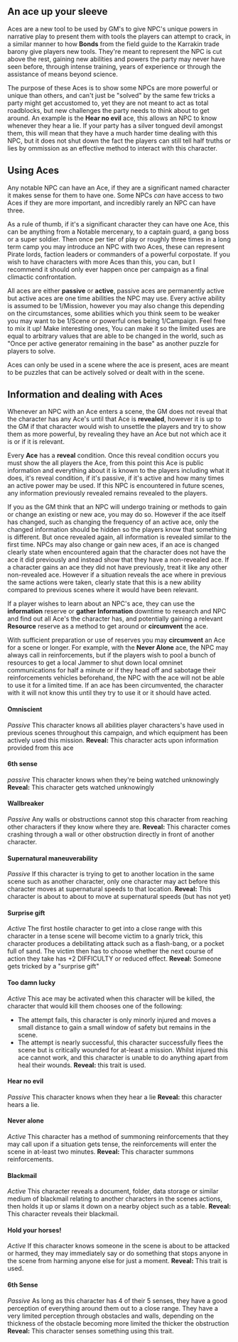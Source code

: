 ## An ace up your sleeve
Aces are a new tool to be used by GM's to give NPC's unique powers in narrative play to present them with tools the players can attempt to crack, in a similar manner to how **Bonds** from the field guide to the Karrakin trade barony give players new tools. They're meant to represent the NPC is cut above the rest, gaining new abilities and powers the party may never have seen before, through intense training, years of experience or through the assistance of means beyond science.

The purpose of these Aces is to show some NPCs are more powerful or unique than others, and can't just be "solved" by the same few tricks a party might get accustomed to, yet they are not meant to act as total roadblocks, but new challenges the party needs to think about to get around. An example is the **Hear no evil** ace, this allows an NPC to know whenever they hear a lie. If your party has a silver tongued devil amongst them, this will mean that they have a much harder time dealing with this NPC, but it does not shut down the fact the players can still tell half truths or lies by ommission as an effective method to interact with this character. 

## Using Aces
Any notable NPC can have an Ace, if they are a significant named character it makes sense for them to have one. Some NPCs *can* have access to two Aces if they are more important, and incredibly rarely an NPC can have three.

As a rule of thumb, if it's a significant character they can have one Ace, this can be anything from a Notable mercenary, to a captain guard, a gang boss or a super soldier. Then once per tier of play or roughly three times in a long term camp you may introduce an NPC with two Aces, these can represent Pirate lords, faction leaders or commanders of a powerful corpostate. If you wish to have characters with more Aces than this, you can, but I recommend it should only ever happen once per campaign as a final climactic confrontation.

All aces are either **passive** or **active**, passive aces are permanently active but active aces are one time abilities the NPC may use. Every active ability is assumed to be 1/Mission, however you may also change this depending on the circumstances, some abilities which you think seem to be weaker you may want to be 1/Scene or powerful ones being 1/Campaign. Feel free to mix it up! Make interesting ones, You can make it so the limited uses are equal to arbitrary values that are able to be changed in the world, such as "Once per active generator remaining in the base" as another puzzle for players to solve.

Aces can only be used in a scene where the ace is present, aces are meant to be puzzles that can be actively solved or dealt with in the scene.
## Information and dealing with Aces
Whenever an NPC with an Ace enters a scene, the GM does not reveal that the character has any Ace's until that Ace is **revealed**, however it is up to the GM if that character would wish to unsettle the players and try to show them as more powerful, by revealing they have an Ace but not which ace it is or if it is relevant.

Every **Ace** has a **reveal** condition. Once this reveal condition occurs you must show the all players the Ace, from this point this Ace is public information and everything about it is known to the players including what it does, it's reveal condition, if it's passive, if it's active and how many times an active power may be used. If this NPC is encountered in future scenes, any information previously revealed remains revealed to the players.

If you as the GM think that an NPC will undergo training or methods to gain or change an existing or new ace, you may do so. However if the ace itself has changed, such as changing the frequency of an active ace, only the changed information should be hidden so the players know that something is different. But once revealed again, all information is revealed similar to the first time. NPCs may also change or gain new aces, if an ace is changed clearly state when encountered again that the character does not have the ace it did previously and instead show that they have a non-revealed ace. If a character gains an ace they did not have previously, treat it like any other non-revealed ace. However if a situation reveals the ace where in previous the same actions were taken, clearly state that this is a new ability compared to previous scenes where it would have been relevant.

If a player wishes to learn about an NPC's ace, they can use the **information** reserve or **gather Information** downtime to research and NPC and find out all Ace's the character has, and potentially gaining a relevant **Resource** reserve as a method to get around or **circumvent** the ace.

With sufficient preparation or use of reserves you may **circumvent** an Ace for a scene or longer. For example, with the **Never Alone** ace, the NPC may always call in reinforcements, but if the players wish to pool a bunch of resources to get a local Jammer to shut down local omninet communications for half a minute or if they head off and sabotage their reinforcements vehicles beforehand, the NPC with the ace will not be able to use it for a limited time. If an ace has been circumvented, the character with it will not know this until they try to use it or it should have acted.

#### Omniscient
*Passive*
This character knows all abilities player characters's have used in previous scenes throughout this campaign, and which equipment has been actively used this mission.
**Reveal:** This character acts upon information provided from this ace
#### 6th sense
*passive*
This character knows when they're being watched unknowingly
**Reveal:** This character gets watched unknowingly
#### Wallbreaker
*Passive*
Any walls or obstructions cannot stop this character from reaching other characters if they know where they are.
**Reveal:** This character comes crashing through a wall or other obstruction directly in front of another character.
#### Supernatural maneuverability
*Passive*
If this character is trying to get to another location in the same scene such as another character, only one character may act before this character moves at supernatural speeds to that location.
**Reveal:** This character is about to about to move at supernatural speeds (but has not yet)
#### Surprise gift
*Active*
The first hostile character to get into a close range with this character in a tense scene will become victim to a gnarly trick, this character produces a debilitating attack such as a flash-bang, or a pocket full of sand. The victim then has to choose whether the next course of action they take has +2 DIFFICULTY or reduced effect.
**Reveal:** Someone gets tricked by a "surprise gift"
#### Too damn lucky
*Active*
This ace may be activated when this character will be killed, the character that would kill them chooses one of the following:
- The attempt fails, this character is only minorly injured and moves a small distance to gain a small window of safety but remains in the scene.
- The attempt is nearly successful, this character successfully flees the scene but is critically wounded for at-least a mission. Whilst injured this ace cannot work, and this character is unable to do anything apart from heal their wounds.
**Reveal:** this trait is used.
#### Hear no evil
*Passive*
This character knows when they hear a lie
**Reveal:** this character hears a lie.
#### Never alone
*Active*
This character has a method of summoning reinforcements that they may call upon if a situation gets tense, the reinforcements will enter the scene in at-least two minutes.
**Reveal:** This character summons reinforcements.
#### Blackmail
*Active*
This character reveals a document, folder, data storage or similar medium of blackmail relating to another characters in the scenes actions, then holds it up or slams it down on a nearby object such as a table.
**Reveal:** This character reveals their blackmail.
#### Hold your horses!
*Active*
If this character knows someone in the scene is about to be attacked or harmed, they may immediately say or do something that stops anyone in the scene from harming anyone else for just a moment.
**Reveal:** This trait is used.
#### 6th Sense
*Passive*
As long as this character has 4 of their 5 senses, they have a good perception of everything around them out to a close range. They have a very limited perception through obstacles and walls, depending on the thickness of the obstacle becoming more limited the thicker the obstruction
**Reveal:** This character senses something using this trait.